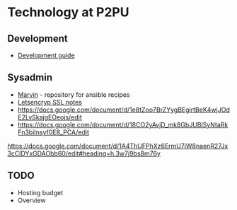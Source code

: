 # Technology at P2PU

## Development

 - [Development guide](https://docs.google.com/document/d/1aoQ8leLNKbUdCN-SGWLNkZOfwOQ2kWKBV6H0hnwPQvQ/edit)

## Sysadmin

- [Marvin](https://github.com/p2pu/marvin) - repository for ansible recipes
- [Letsencryp SSL notes](https://paper.dropbox.com/doc/Sysadmin-SSL-using-LetsEncrypt-UD0DKooiMMVWIiWM0gNmy)
- https://docs.google.com/document/d/1e8tZoo7BrZYygBEgirtBeK4wjJOdE2LvSkajgEOeojs/edit
- https://docs.google.com/document/d/18CO2yAvjD_mk8GbJUBlSyNtaRkFn3biInsyf0E8_PCA/edit


https://docs.google.com/document/d/1A4ThUFPhXz6ErmU7iW8naenR27Jx3cClDYxGDAObb60/edit#heading=h.3w7j9bs8m76y

## TODO
 - Hosting budget
 - Overview

